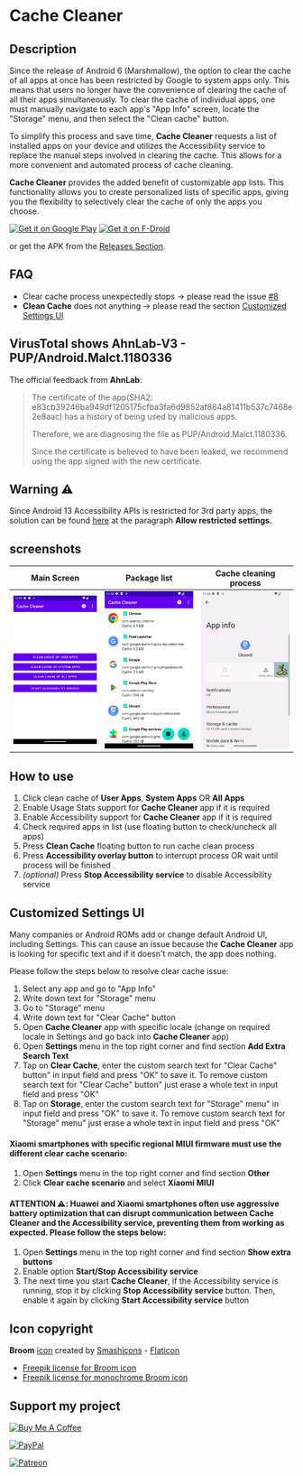 # Cache Cleaner

## Description

Since the release of Android 6 (Marshmallow), the option to clear the cache of all apps at once has been restricted by Google to system apps only. This means that users no longer have the convenience of clearing the cache of all their apps simultaneously. To clear the cache of individual apps, one must manually navigate to each app's "App Info" screen, locate the "Storage" menu, and then select the "Clean cache" button.

To simplify this process and save time, **Cache Cleaner** requests a list of installed apps on your device and utilizes the Accessibility service to replace the manual steps involved in clearing the cache. This allows for a more convenient and automated process of cache cleaning.

**Cache Cleaner** provides the added benefit of customizable app lists. This functionality allows you to create personalized lists of specific apps, giving you the flexibility to selectively clear the cache of only the apps you choose.

[<img src="https://play.google.com/intl/en_us/badges/static/images/badges/en_badge_web_generic.png"
     alt="Get it on Google Play"
     height="80">](https://play.google.com/store/apps/details?id=com.github.bmx666.appcachecleaner.googleplay)
[<img src="https://fdroid.gitlab.io/artwork/badge/get-it-on.png"
     alt="Get it on F-Droid"
     height="80">](https://f-droid.org/packages/com.github.bmx666.appcachecleaner/)

or get the APK from the [Releases Section](https://github.com/bmx666/android-appcachecleaner/releases/latest).

## FAQ

* Clear cache process unexpectedly stops -> please read the issue [#8](https://github.com/bmx666/android-appcachecleaner/issues/8)
* **Clean Cache** does not anything -> please read the section [Customized Settings UI](#customized-settings-ui)

## VirusTotal shows AhnLab-V3 - PUP/Android.Malct.1180336

The official feedback from **AhnLab**:

> The certificate of the app(SHA2: e83cb39246ba949df1205175cfba3fa6d9852af864a81411b537c7468e2e8aac) has a history of being used by malicious apps.
>
> Therefore, we are diagnosing the file as PUP/Android.Malct.1180336.
>
> Since the certificate is believed to have been leaked, we recommend using the app signed with the new certificate. 

## Warning ⚠️
Since Android 13 Accessibility APIs is restricted for 3rd party apps, the solution can be found [here](https://support.google.com/android/answer/12623953) at the paragraph **Allow restricted settings**.

## screenshots

|Main Screen|Package list|Cache cleaning process|
|-----------------|-------------------|-------------------|
|![Main Screen](fastlane/metadata/android/en-US/images/phoneScreenshots/main_screen.png?raw=true "Main Screen")|![Package list](fastlane/metadata/android/en-US/images/phoneScreenshots/package_list.png?raw=true "Package list")|![Cache cleaning process](fastlane/metadata/android/en-US/images/phoneScreenshots/cache_cleaning_process.png?raw=true "Cache cleaning process")|

## How to use

1. Click clean cache of **User Apps**, **System Apps** OR **All Apps**
2. Enable Usage Stats support for **Cache Cleaner** app if it is required
3. Enable Accessibility support for **Cache Cleaner** app if it is required
4. Check required apps in list (use floating button to check/uncheck all apps)
5. Press **Clean Cache** floating button to run cache clean process
6. Press **Accessibility overlay button** to interrupt process OR wait until process will be finished
7. _(optional)_ Press **Stop Accessibility service** to disable Accessibility service

## Customized Settings UI

Many companies or Android ROMs add or change default Android UI, including Settings. This can cause an issue because the **Cache Cleaner** app is looking for specific text and if it doesn't match, the app does nothing.

Please follow the steps below to resolve clear cache issue:

1. Select any app and go to "App Info"
2. Write down text for "Storage" menu
3. Go to "Storage" menu
4. Write down text for "Clear Cache" button
5. Open **Cache Cleaner** app with specific locale (change on required locale in Settings and go back into **Cache Cleaner** app)
6. Open **Settings** menu in the top right corner and find section **Add Extra Search Text**
7. Tap on **Clear Cache**, enter the custom search text for "Clear Cache" button" in input field and press "OK" to save it. To remove custom search text for "Clear Cache" button" just erase a whole text in input field and press "OK"
8. Tap on **Storage**, enter the custom search text for "Storage" menu" in input field and press "OK" to save it. To remove custom search text for "Storage" menu" just erase a whole text in input field and press "OK"

#### Xiaomi smartphones with specific regional MIUI firmware must use the different clear cache scenario:

1. Open **Settings** menu in the top right corner and find section **Other**
2. Click **Clear cache scenario** and select **Xiaomi MIUI**

#### ATTENTION ⚠️: Huawei and Xiaomi smartphones often use aggressive battery optimization that can disrupt communication between **Cache Cleaner** and the Accessibility service, preventing them from working as expected. Please follow the steps below:

1. Open **Settings** menu in the top right corner and find section **Show extra buttons**
2. Enable option **Start/Stop Accessibility service**
3. The next time you start **Cache Cleaner**, if the Accessibility service is running, stop it by clicking **Stop Accessibility service** button. Then, enable it again by clicking **Start Accessibility service** button

## Icon copyright

**Broom** [icon](https://www.flaticon.com/free-icon/broom_2954888) created by [Smashicons](https://www.flaticon.com/authors/smashicons) - [Flaticon](https://www.flaticon.com/)

* [Freepik license for Broom icon](LICENSE_Freepik_icon.pdf)
* [Freepik license for monochrome Broom icon](LICENSE_Freepik_icon_monochrome.pdf)

## Support my project

[<img src="https://cdn.buymeacoffee.com/buttons/v2/default-yellow.png" alt="Buy Me A Coffee" style="height: 60px !important;width: 217px !important;">](https://www.buymeacoffee.com/bmx666)

[<img src="https://www.paypalobjects.com/webstatic/mktg/logo/pp_cc_mark_111x69.jpg" alt="PayPal" style="height: 60px !important;">](https://paypal.me/bmx666dev)

[<img src="https://codebard.com/ext_images/patreon-medium-button.png" alt="Patreon" style="height: 60px !important;">](https://www.patreon.com/bmx666)

